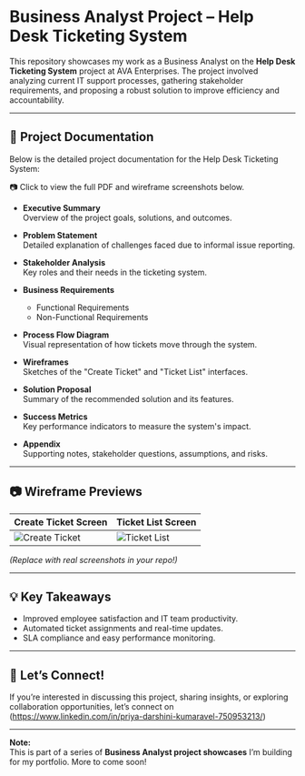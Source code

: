 # Business Analyst Project – Help Desk Ticketing System

This repository showcases my work as a Business Analyst on the **Help Desk Ticketing System** project at AVA Enterprises. The project involved analyzing current IT support processes, gathering stakeholder requirements, and proposing a robust solution to improve efficiency and accountability.

---

## 📝 Project Documentation

Below is the detailed project documentation for the Help Desk Ticketing System:

📷 Click to view the full PDF and wireframe screenshots below.

- **Executive Summary**  
  Overview of the project goals, solutions, and outcomes.

- **Problem Statement**  
  Detailed explanation of challenges faced due to informal issue reporting.

- **Stakeholder Analysis**  
  Key roles and their needs in the ticketing system.

- **Business Requirements**  
  - Functional Requirements  
  - Non-Functional Requirements

- **Process Flow Diagram**  
  Visual representation of how tickets move through the system.

- **Wireframes**  
  Sketches of the "Create Ticket" and "Ticket List" interfaces.

- **Solution Proposal**  
  Summary of the recommended solution and its features.

- **Success Metrics**  
  Key performance indicators to measure the system's impact.

- **Appendix**  
  Supporting notes, stakeholder questions, assumptions, and risks.

---

## 📷 Wireframe Previews

| Create Ticket Screen | Ticket List Screen |
|-----------------------|---------------------|
| ![Create Ticket](images/create_ticket_wireframe.png) | ![Ticket List](images/ticket_list_wireframe.png) |

*(Replace with real screenshots in your repo!)*

---

## 💡 Key Takeaways

- Improved employee satisfaction and IT team productivity.
- Automated ticket assignments and real-time updates.
- SLA compliance and easy performance monitoring.

---

## 🚀 Let’s Connect!

If you’re interested in discussing this project, sharing insights, or exploring collaboration opportunities, let’s connect on (https://www.linkedin.com/in/priya-darshini-kumaravel-750953213/)

---

**Note:**  
This is part of a series of **Business Analyst project showcases** I’m building for my portfolio. More to come soon!

